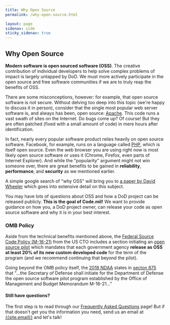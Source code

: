 ```yaml
---
title: Why Open Source
permalink: /why-open-source.html

layout: page
sidenav: side
sticky_sidenav: true
---
```


## Why Open Source

**Modern software is open sourced software (OSS)**. The creative contribution of individual developers to help solve complex problems of impact is largely untapped by DoD. We must more actively participate in the open source and free software communities if we are to truly reap the benefits of OSS.

There are some misconceptions, however: for example, that open source software is not secure. Without delving too deep into this topic (we're happy to discuss it in person), consider that the single most popular web server software is, and always has been, open source: [Apache](https://www.apache.org/). This code runs a vast swath of sites on the Internet. Do bugs come up? Of course! But they are often patched (fixed with a small amount of code) in mere hours after identification.

In fact, nearly every popular software product relies heavily on open source software. Facebook, for example, runs on a language called [PHP](https://secure.php.net/), which is itself open source. Even the web browser you are using right now is most likely open source software or uses it (Chrome, Firefox, even parts of Internet Explorer). And while the "popularity" argument might not win someone over, there are great benefits to be gained in **reliability**, **performance**, and **security** as we mentioned earlier.

A simple google search of "why OSS" will bring you to [a paper by David Wheeler](https://www.dwheeler.com/oss_fs_why.html) which goes into extensive detail on this subject.

You may have lots of questions about OSS and how a DoD project can be released publicly. **This is the goal of Code.mil!** We want to provide guidance on how you, a DoD project owner, can release your code as open source software and why it is in your best interest.

### OMB Policy

Aside from the technical benefits mentioned above, the [Federal Source Code Policy (M-16-21)](https://code.gov/#/policy-guide/policy/introduction) from the US CTO includes a section initiating an [open source pilot](https://code.gov/#/policy-guide/policy/open-source) which mandates that each government agency **release as OSS at least 20% of its new custom developed code** for the term of the program (and we recommend continuing that beyond the pilot).

Going beyond the OMB policy itself, the [2018 NDAA](https://www.congress.gov/bill/115th-congress/house-bill/2810/text) states in [secton 875](https://www.congress.gov/bill/115th-congress/house-bill/2810/text#toc-H085810BEC6434028988553F08918929F) that "...the Secretary of Defense shall initiate for the Department of Defense the open source software pilot program established by the Office of Management and Budget Memorandum M-16-21..."

<section class='usa-alert usa-alert-info'>
  <article class='usa-alert-body'>
    <h4 class='usa-alert-heading'>Still have questions?</h4>
    <p class='usa-alert-text'>
      The first step is to read through our <a href="/frequently-asked-questions.html">Frequently Asked Questions</a> page! But if that doesn't get you the information you need, send us an email at <a href='mailto:{{site.email}}'>{{site.email}}</a> and let's talk!
    </p>
  </article>
</section>
